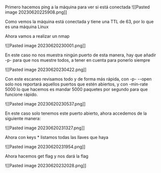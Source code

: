 Primero hacemos ping a la máquina para ver si está conectada
![[Pasted image 20230620225908.png]]

Como vemos la máquina está conectada y tiene una TTL de 63, por lo que es una máquina Linux

Ahora vamos a realizar un nmap

![[Pasted image 20230620230001.png]]

En este caso no nos muestra ningún puerto de esta manera, hay que añadir      -p- para que nos muestre todos, a tener en cuenta para ponerlo siempre

![[Pasted image 20230620230422.png]]

Con este escaneo revisamos todo y de forma más rápida, con -p- --open solo nos reportará aquellos puertos que estén abiertos, y con -min-rate 5000 lo que hacemos es mandar 5000 paquetes por segundo para que funcione rápido.

![[Pasted image 20230620230537.png]]

En este caso solo tenemos este puerto abierto, ahora accedemos de la siguiente manera:

![[Pasted image 20230620231327.png]]

Ahora con keys * listamos todas las llaves que haya

![[Pasted image 20230620231954.png]]

Ahora hacemos get flag y nos dará la flag

![[Pasted image 20230620232028.png]]
